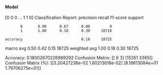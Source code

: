 #### Model
[0 0 0 ... 1 1 0]
Classification Report:
              precision    recall  f1-score   support

           0       0.00      0.67      0.00         9
           1       1.00      0.18      0.30     18716

    accuracy                           0.18     18725
   macro avg       0.50      0.42      0.15     18725
weighted avg       1.00      0.18      0.30     18725

Accuracy: 0.18002670226969292
Confusion Matrix:
[[    6     3]
 [15351  3365]]
Confusion Matrix (%):
[[3.20427236e-02 1.60213618e-02]
 [8.19813084e+01 1.79706275e+01]]
